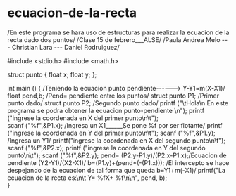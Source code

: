 # ecuacion-de-la-recta
/En este programa se hara uso de estructuras para realizar la ecuacion de la recta dado dos puntos/
/Clase 15 de febrero___ALSE/
/Paula Andrea  Melo --- Christian Lara --- Daniel Rodruiguez/

#include <stdio.h>
#include <math.h>


struct punto 
{
	float x;
	float y;
};

int main ()
{
	/Teniendo la ecuacion punto pendiente------> Y-Y1=m(X-X1)/
	float pend,b; /Pend= pendiente entre los puntos/
	struct punto P1; /Primer punto dado/
	struct punto P2;  /Segundo punto dado/ 
	printf ("\tHola\n En este programa se podra obtener la ecuacion punto-pendiente \n");
	printf ("ingrese la coordenada en X del primer punto\n\t");  
	scanf ("%f",&P1.x); /Ingresa un X1______Se pone %f por ser flotante/
	printf ("ingrese la coordenada en Y del primer punto\n\t");
	scanf ("%f",&P1.y); /Ingresa un Y1/
	printf("ingrese la coordenada en X del segundo  punto\n\t"); 
	scanf ("%f",&P2.x);
	printf ("ingrese la coordenada en Y del segundo punto\n\t");
	scanf ("%f",&P2.y);
	pend= (P2.y-P1.y)/(P2.x-P1.x);/Ecuacion de pendiente (Y2-Y1)/(X2-X1)/
	b=(P1.y)+(pend*(-(P1.x))); /El intercepto se hace despejando de la ecuacion de tal forma que queda b=Y1+m(-X1)/
	printf("La ecuacion de la recta es:\n\t Y= %fX+ %f\n\n", pend, b); 									
}
